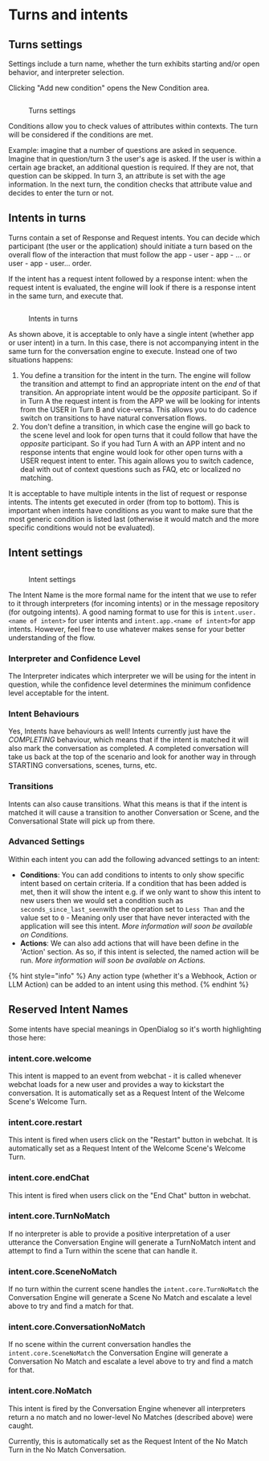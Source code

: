 # Turns and intents

## Turns settings

Settings include a turn name, whether the turn exhibits starting and/or open behavior, and interpreter selection.&#x20;

Clicking "Add new condition" opens the New Condition area.

<figure><img src="../../../.gitbook/assets/2023-05-18_15-25-33.png" alt=""><figcaption><p>Turns settings</p></figcaption></figure>

Conditions allow you to check values of attributes within contexts. The turn will be considered if the conditions are met.&#x20;

Example: imagine that a number of questions are asked in sequence. Imagine that in question/turn 3 the user's age is asked. If the user is within a certain age bracket, an additional question is required. If they are not, that question can be skipped. In turn 3, an attribute is set with the age information. In the next turn, the condition checks that attribute value and decides to enter the turn or not. &#x20;

## Intents in turns

Turns contain a set of Response and Request intents. You can decide which participant (the user or the application) should initiate a turn based on the overall flow of the interaction that must follow the app - user - app - ... or user - app - user... order.&#x20;

If the intent has a request intent followed by a response intent: when the request intent is evaluated, the engine will look if there is a response intent in the same turn, and execute that.&#x20;

<figure><img src="../../../.gitbook/assets/2023-05-18_15-29-56.png" alt=""><figcaption><p>Intents in turns</p></figcaption></figure>

As shown above, it is acceptable to only have a single intent (whether app or user intent) in a turn. In this case, there is not accompanying intent in the same turn for the conversation engine to execute. Instead one of two situations happens:&#x20;

1. You define a transition for the intent in the turn. The engine will follow the transition and attempt to find an appropriate intent on the _end_ of that transition. An appropriate intent would be the _opposite_ participant. So if in Turn A the request intent is from the APP we will be looking for intents from the USER in Turn B and vice-versa. This allows you to do cadence switch on transitions to have natural conversation flows.&#x20;
2. You don't define a transition, in which case the engine will go back to the scene level and look for open turns that it could follow that have the _opposite_ participant. So if you had Turn A with an APP intent and no response intents that engine would look for other open turns with a USER request intent to enter. This again allows you to switch cadence, deal with out of context questions such as FAQ, etc or localized no matching.&#x20;

It is acceptable to have multiple intents in the list of request or response intents. The intents get executed in order (from top to bottom). This is important when intents have conditions as you want to make sure that the most generic condition is listed last (otherwise it would match and the more specific conditions would not be evaluated).&#x20;

## Intent settings

<figure><img src="../../../.gitbook/assets/2023-05-18_15-38-33.png" alt=""><figcaption><p>Intent settings</p></figcaption></figure>

The Intent Name is the more formal name for the intent that we use to refer to it through interpreters (for incoming intents) or in the message repository (for outgoing intents). A good naming format to use for this is `intent.user.<name of intent>` for user intents and `intent.app.<name of intent>`for app intents. However, feel free to use whatever makes sense for your better understanding of the flow.&#x20;

### Interpreter and Confidence Level

The Interpreter indicates which interpreter we will be using for the intent in question, while the confidence level determines the minimum confidence level acceptable for the intent.&#x20;

### Intent Behaviours

Yes, Intents have behaviours as well! Intents currently just have the _COMPLETING_ behaviour, which means that if the intent is matched it will also mark the conversation as completed. A completed conversation will take us back at the top of the scenario and look for another way in through STARTING conversations, scenes, turns, etc.&#x20;

### Transitions

Intents can also cause transitions. What this means is that if the intent is matched it will cause a transition to another Conversation or Scene, and the Conversational State will pick up from there.

### **Advanced Settings**

Within each intent you can add the following advanced settings to an intent:

* **Conditions**: You can add conditions to intents to only show specific intent based on certain criteria. If a condition that has been added is met, then it will show the intent e.g. if we only want to show this intent to new users then we would set a condition such as `seconds_since_last_seen`with the operation set to `Less Than` and the value set to `0` - Meaning only user that have never interacted with the application will see this intent. _More information will soon be available on Conditions._
* **Actions**: We can also add actions that will have been define in the 'Action' section. As so, if this intent is selected, the named action will be run. _More information will soon be available on Actions._

{% hint style="info" %}
Any action type (whether it's a Webhook, Action or LLM Action) can be added to an intent using this method.&#x20;
{% endhint %}

## Reserved Intent Names&#x20;

Some intents have special meanings in OpenDialog so it's worth highlighting those here:

### intent.core.welcome

This intent is mapped to an event from webchat - it is called whenever webchat loads for a new user and provides a way to kickstart the conversation. It is automatically set as a Request Intent of the Welcome Scene's Welcome Turn.&#x20;

### intent.core.restart

This intent is fired when users click on the "Restart" button in webchat. It is automatically set as a Request Intent of the Welcome Scene's Welcome Turn.&#x20;

### intent.core.endChat

This intent is fired when users click on the "End Chat" button in webchat.&#x20;

### intent.core.TurnNoMatch

If no interpreter is able to provide a positive interpretation of a user utterance the Conversation Engine will generate a TurnNoMatch intent and attempt to find a Turn within the scene that can handle it.&#x20;

### intent.core.SceneNoMatch

If no turn within the current scene handles the `intent.core.TurnNoMatch` the Conversation Engine will generate a Scene No Match and escalate a level above to try and find a match for that.&#x20;

### intent.core.ConversationNoMatch

If no scene within the current conversation handles the `intent.core.SceneNoMatch` the Conversation Engine will generate a Conversation No Match and escalate a level above to try and find a match for that.&#x20;

### intent.core.NoMatch

This intent is fired by the Conversation Engine whenever all interpreters return a no match and no lower-level No Matches (described above) were caught.&#x20;

Currently, this is automatically set as the Request Intent of the No Match Turn in the No Match Conversation.&#x20;
